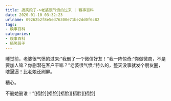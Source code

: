 ```yaml
---
title: 搞笑段子->老婆很气愤的过来 | 糗事百科
date: 2020-01-10 03:32:23
urlname: 09262b2f8e5ed76300e71be2dd0f6c82
tags: 
- 糗事百科
categories:
- 糗事百科
- 搞笑段子
---
```

睡觉前，老婆很气愤的过来:“我删了一个微信好友！”我一阵惊奇:“你做微商，不是要加人嘛？你删潜在客户干嘛？”老婆很气愤:“特么的，整天没事就发个朋友圈，瞎逼逼！比老娘还刷屏。

糟心。

不删她删谁！”[捂脸][捂脸][捂脸][捂脸][捂脸]


